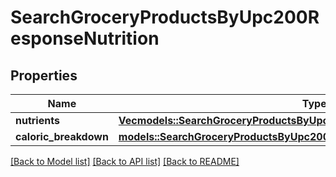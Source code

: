 # SearchGroceryProductsByUpc200ResponseNutrition

## Properties

Name | Type | Description | Notes
------------ | ------------- | ------------- | -------------
**nutrients** | [**Vec<models::SearchGroceryProductsByUpc200ResponseNutritionNutrientsInner>**](searchGroceryProductsByUPC_200_response_nutrition_nutrients_inner.md) |  | 
**caloric_breakdown** | [**models::SearchGroceryProductsByUpc200ResponseNutritionCaloricBreakdown**](searchGroceryProductsByUPC_200_response_nutrition_caloricBreakdown.md) |  | 

[[Back to Model list]](../README.md#documentation-for-models) [[Back to API list]](../README.md#documentation-for-api-endpoints) [[Back to README]](../README.md)


